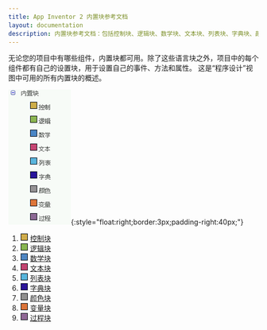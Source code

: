 ```yaml
---
title: App Inventor 2 内置块参考文档
layout: documentation
description: 内置块参考文档：包括控制块、逻辑块、数学块、文本块、列表块、字典块、颜色块、变量块、过程块。
---
```


无论您的项目中有哪些组件，内置块都可用。除了这些语言块之外，项目中的每个组件都有自己的设置块，用于设置自己的事件、方法和属性。 这是“程序设计”视图中可用的所有内置块的概述。

![内置块列表的屏幕截图](images/builtin.png){:style="float:right;border:3px;padding-right:40px;"}

1. <img src="data:image/png;base64,iVBORw0KGgoAAAANSUhEUgAAABAAAAAQCAYAAAAf8/9hAAAAMUlEQVR42mN4+ubbf/z4K155BjDBwEAWRjHg/BpvkvCoAaMGDFcDKMpM2LMwNoypFgAa2qUcVZkaPwAAAABJRU5ErkJggg==" width="16" height="16" class="gwt-Image">  [控制块](control.html)
1. <img src="data:image/png;base64,iVBORw0KGgoAAAANSUhEUgAAABAAAAAQCAYAAAAf8/9hAAAAMUlEQVR42mN4+ubbf/z4K155BjDBwEAWRjGgY1sQSXjUgFEDhqsBFGUm7FkYG8ZUCwApKIa8Ch7SagAAAABJRU5ErkJggg==" width="16" height="16" class="gwt-Image">  [逻辑块](logic.html)
1. <img src="data:image/png;base64,iVBORw0KGgoAAAANSUhEUgAAABAAAAAQCAYAAAAf8/9hAAAAMUlEQVR42mN4+ubbf/z4K155BjDBwEAWRjHAv+0QSXjUgFEDhqsBFGUm7FkYG8ZUCwDL+YqsmV+szQAAAABJRU5ErkJggg==" width="16" height="16" class="gwt-Image">  [数学块](math.html)
1. <img src="data:image/png;base64,iVBORw0KGgoAAAANSUhEUgAAABAAAAAQCAYAAAAf8/9hAAAAMUlEQVR42mN4+ubbf/z4K155BjDBwEAWRjHgkEshSXjUgFEDhqsBFGUm7FkYG8ZUCwCfHXisYCz2xgAAAABJRU5ErkJggg==" width="16" height="16" class="gwt-Image">  [文本块](text.html)
1. <img src="data:image/png;base64,iVBORw0KGgoAAAANSUhEUgAAABAAAAAQCAYAAAAf8/9hAAAAMUlEQVR42mN4+ubbf/z4K155BjDBwEAWRjEgYusdkvCoAaMGDFcDKMpM2LMwNoypFgCP+7jMAdgWaQAAAABJRU5ErkJggg==" width="16" height="16" class="gwt-Image">  [列表块](lists.html)
1. <img src="data:image/png;base64,iVBORw0KGgoAAAANSUhEUgAAABAAAAAQCAYAAAAf8/9hAAAAMUlEQVR42mN4+ubbf/z4K155BjDBwEAWRjFAV3wmSXjUgFEDhqsBFGUm7FkYG8ZUCwAKLSIMaU7oaQAAAABJRU5ErkJggg==" width="16" height="16" class="gwt-Image">  [字典块](dictionaries.html)
1. <img src="data:image/png;base64,iVBORw0KGgoAAAANSUhEUgAAABAAAAAQCAYAAAAf8/9hAAAAMUlEQVR42mN4+ubbf/z4K155BjDBwEAWRjFgwoQJJOFRA0YNGK4GUJSZsGdhbBhTLQCl5Ji8r8p8ggAAAABJRU5ErkJggg==" width="16" height="16" class="gwt-Image">  [颜色块](colors.html)
1. <img src="data:image/png;base64,iVBORw0KGgoAAAANSUhEUgAAABAAAAAQCAYAAAAf8/9hAAAAMUlEQVR42mN4+ubbf/z4K155BjDBwEAWRjHgdokVSXjUgFEDhqsBFGUm7FkYG8ZUCwBjaILM8bOqHAAAAABJRU5ErkJggg==" width="16" height="16" class="gwt-Image">  [变量块](variables.html)
1. <img src="data:image/png;base64,iVBORw0KGgoAAAANSUhEUgAAABAAAAAQCAYAAAAf8/9hAAAAMUlEQVR42mN4+ubbf/z4K155BjDBwEAWRjGgP3M6SXjUgFEDhqsBFGUm7FkYG8ZUCwDhYoYsvU5UZQAAAABJRU5ErkJggg==" width="16" height="16" class="gwt-Image">  [过程块](procedures.html)
